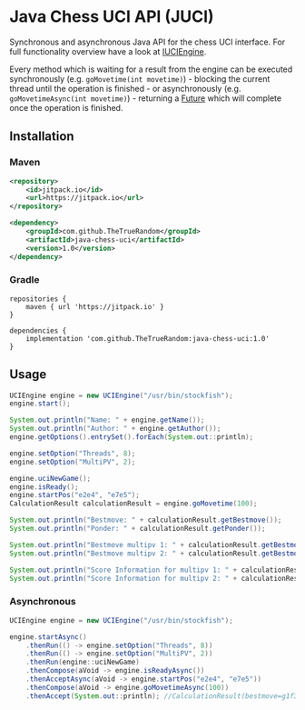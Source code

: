 # Java Chess UCI API (JUCI)

Synchronous and asynchronous Java API for the chess UCI interface.
For full functionality overview have a look at [IUCIEngine](src/main/java/IUCIEngine.java).


Every method which is waiting for a result from the engine can be executed
synchronously (e.g. `goMovetime(int movetime)`) - blocking the current thread until the operation is finished -
or asynchronously (e.g. `goMovetimeAsync(int movetime)`) - returning a [Future](https://docs.oracle.com/javase/8/docs/api/java/util/concurrent/CompletableFuture.html) which will complete once the operation is finished.

## Installation
### Maven
```xml
<repository>
    <id>jitpack.io</id>
    <url>https://jitpack.io</url>
</repository>
```

```xml
<dependency>
    <groupId>com.github.TheTrueRandom</groupId>
    <artifactId>java-chess-uci</artifactId>
    <version>1.0</version>
</dependency>
```
### Gradle
```
repositories {
    maven { url 'https://jitpack.io' }
}
```

```
dependencies {
    implementation 'com.github.TheTrueRandom:java-chess-uci:1.0'
}
```
## Usage

```java
UCIEngine engine = new UCIEngine("/usr/bin/stockfish");
engine.start();

System.out.println("Name: " + engine.getName());
System.out.println("Author: " + engine.getAuthor());
engine.getOptions().entrySet().forEach(System.out::println);

engine.setOption("Threads", 8);
engine.setOption("MultiPV", 2);

engine.uciNewGame();
engine.isReady();
engine.startPos("e2e4", "e7e5");
CalculationResult calculationResult = engine.goMovetime(100);

System.out.println("Bestmove: " + calculationResult.getBestmove());
System.out.println("Ponder: " + calculationResult.getPonder());

System.out.println("Bestmove multipv 1: " + calculationResult.getBestmovePv(1));
System.out.println("Bestmove multipv 2: " + calculationResult.getBestmovePv(2));

System.out.println("Score Information for multipv 1: " + calculationResult.getLastScoreInfo(1));
System.out.println("Score Information for multipv 2: " + calculationResult.getLastScoreInfo(2));
```

### Asynchronous
```java
UCIEngine engine = new UCIEngine("/usr/bin/stockfish");

engine.startAsync()
    .thenRun(() -> engine.setOption("Threads", 8))
    .thenRun(() -> engine.setOption("MultiPV", 2))
    .thenRun(engine::uciNewGame)
    .thenCompose(aVoid -> engine.isReadyAsync())
    .thenAcceptAsync(aVoid -> engine.startPos("e2e4", "e7e5"))
    .thenCompose(aVoid -> engine.goMovetimeAsync(100))
    .thenAccept(System.out::println); //CalculationResult(bestmove=g1f3, ponder=b8c6)
```
